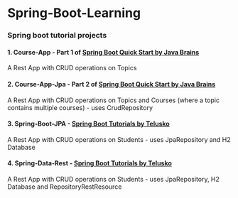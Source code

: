 # Spring-Boot-Learning
### Spring boot tutorial projects

#### 1. Course-App - Part 1 of [Spring Boot Quick Start by Java Brains](https://www.youtube.com/playlist?list=PLqq-6Pq4lTTbx8p2oCgcAQGQyqN8XeA1x)
A Rest App with CRUD operations on Topics
#### 2. Course-App-Jpa - Part 2 of [Spring Boot Quick Start by Java Brains](https://www.youtube.com/playlist?list=PLqq-6Pq4lTTbx8p2oCgcAQGQyqN8XeA1x)
A Rest App with CRUD operations on Topics and Courses (where a topic contains multiple courses) - uses CrudRepository 
#### 3. Spring-Boot-JPA - [Spring Boot Tutorials by Telusko](https://www.youtube.com/watch?v=35EQXmHKZYs)
A Rest App with CRUD operations on Students - uses JpaRepository and H2 Database
#### 4. Spring-Data-Rest - [Spring Boot Tutorials by Telusko](https://www.youtube.com/watch?v=35EQXmHKZYs)
A Rest App with CRUD operations on Students - uses JpaRepository, H2 Database and RepositoryRestResource
